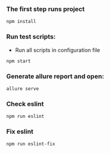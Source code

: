 ### The first step runs project
```
npm install
```

### Run test scripts: 
- Run all scripts in configuration file
```
npm start
```  

### Generate allure report and open: 
```
allure serve
```

### Check eslint
```
npm run eslint
```

### Fix eslint
```
npm run eslint-fix
```



